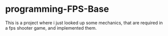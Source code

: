 # programming-FPS-Base

This is a project where i just looked up some mechanics, that are required in a fps shooter game, and implemented them.

